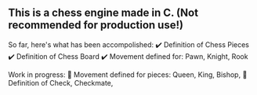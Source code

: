 This is a chess engine made in C. (Not recommended for production use!)
---------------
So far, here's what has been accompolished:
✔️ Definition of Chess Pieces
✔️ Definition of Chess Board
✔️ Movement defined for: Pawn, Knight, Rook

Work in progress:
🔘 Movement defined for pieces: Queen, King, Bishop, 
🔘 Definition of Check, Checkmate, 
